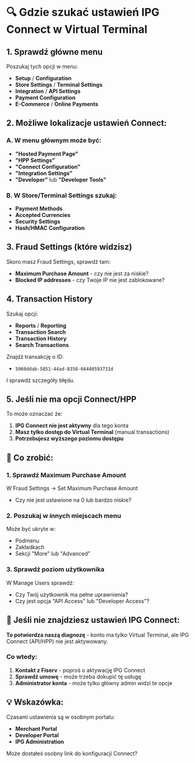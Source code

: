 # 🔍 Gdzie szukać ustawień IPG Connect w Virtual Terminal

## 1. **Sprawdź główne menu**

Poszukaj tych opcji w menu:
- **Setup** / **Configuration**
- **Store Settings** / **Terminal Settings**
- **Integration** / **API Settings**
- **Payment Configuration**
- **E-Commerce** / **Online Payments**

## 2. **Możliwe lokalizacje ustawień Connect:**

### A. W menu głównym może być:
- **"Hosted Payment Page"**
- **"HPP Settings"**
- **"Connect Configuration"**
- **"Integration Settings"**
- **"Developer"** lub **"Developer Tools"**

### B. W Store/Terminal Settings szukaj:
- **Payment Methods**
- **Accepted Currencies**
- **Security Settings**
- **Hash/HMAC Configuration**

## 3. **Fraud Settings (które widzisz)**

Skoro masz Fraud Settings, sprawdź tam:
- **Maximum Purchase Amount** - czy nie jest za niskie?
- **Blocked IP addresses** - czy Twoje IP nie jest zablokowane?

## 4. **Transaction History**

Szukaj opcji:
- **Reports** / **Reporting**
- **Transaction Search**
- **Transaction History**
- **Search Transactions**

Znajdź transakcję o ID:
- `5060ddab-5851-44ad-8358-66440593731d`

I sprawdź szczegóły błędu.

## 5. **Jeśli nie ma opcji Connect/HPP**

To może oznaczać że:
1. **IPG Connect nie jest aktywny** dla tego konta
2. **Masz tylko dostęp do Virtual Terminal** (manual transactions)
3. **Potrzebujesz wyższego poziomu dostępu**

## 📝 Co zrobić:

### 1. Sprawdź Maximum Purchase Amount
W Fraud Settings → Set Maximum Purchase Amount
- Czy nie jest ustawione na 0 lub bardzo niskie?

### 2. Poszukaj w innych miejscach menu
Może być ukryte w:
- Podmenu
- Zakładkach
- Sekcji "More" lub "Advanced"

### 3. Sprawdź poziom użytkownika
W Manage Users sprawdź:
- Czy Twój użytkownik ma pełne uprawnienia?
- Czy jest opcja "API Access" lub "Developer Access"?

## 🚨 Jeśli nie znajdziesz ustawień IPG Connect:

**To potwierdza naszą diagnozę** - konto ma tylko Virtual Terminal, ale IPG Connect (API/HPP) nie jest aktywowany.

### Co wtedy:
1. **Kontakt z Fiserv** - poproś o aktywację IPG Connect
2. **Sprawdź umowę** - może trzeba dokupić tę usługę
3. **Administrator konta** - może tylko główny admin widzi te opcje

## 💡 Wskazówka:

Czasami ustawienia są w osobnym portalu:
- **Merchant Portal**
- **Developer Portal**
- **IPG Administration**

Może dostałeś osobny link do konfiguracji Connect?